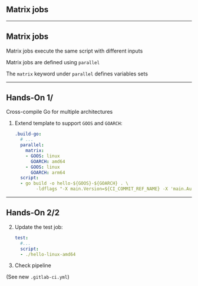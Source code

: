 <!-- .slide: id="gitlab_matrix_jobs" class="vertical-center" -->

<i class="fa-duotone fa-cubes-stacked fa-8x fa-duotone-colors" style="float: right; color: grey;"></i>

## Matrix jobs

---

## Matrix jobs

Matrix jobs execute the same script with different inputs

Matrix jobs are defined using `parallel` [](https://docs.gitlab.com/ee/ci/yaml/#parallel)

The `matrix` keyword under `parallel` defines variables sets

---

## Hands-On 1/

Cross-compile Go for multiple architectures

1. Extend template to support `GOOS` and `GOARCH`:

    ```yaml
    .build-go:
      # ...
      parallel:
        matrix:
        - GOOS: linux
          GOARCH: amd64
        - GOOS: linux
          GOARCH: arm64
      script:
      - go build -o hello-${GOOS}-${GOARCH} . \
            -ldflags "-X main.Version=${CI_COMMIT_REF_NAME} -X 'main.Author=${AUTHOR}'"
    ```

---

## Hands-On 2/2

2. Update the test job:

    ```yaml
    test:
      #...
      script:
      - ./hello-linux-amd64
    ```

1. Check pipeline

(See new `.gitlab-ci.yml`)
